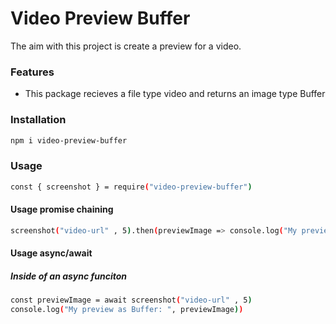 # Video Preview Buffer


The aim with this project is create a preview for a video.


### Features

- This package recieves a file type video and returns an image type Buffer

### Installation

```sh
npm i video-preview-buffer
```

### Usage

```sh
const { screenshot } = require("video-preview-buffer")
```

#### Usage promise chaining

```sh
screenshot("video-url" , 5).then(previewImage => console.log("My preview as Buffer: ",previewImage))
```

#### Usage async/await

##### Inside of an async funciton

```sh
const previewImage = await screenshot("video-url" , 5)
console.log("My preview as Buffer: ", previewImage))
```

